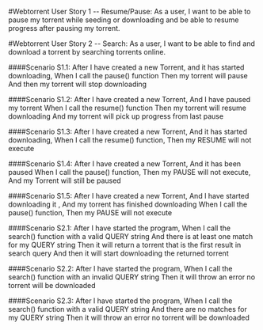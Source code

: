 #Webtorrent User Story 1 -- Resume/Pause:
As a user, I want to be able to pause my torrent while seeding or downloading and be able to resume progress after pausing my torrent.

#Webtorrent User Story 2 -- Search:
As a user, I want to be able to find and download a torrent by searching torrents online.

####Scenario S1.1: After I have created a new Torrent, and it has started downloading,
When I call the pause() function
Then my torrent will pause 
And then my torrent will stop downloading

####Scenario S1.2: After I have created a new Torrent, 
And I have paused my torrent
When I call the resume() function
Then my torrent will resume downloading 
And my torrent will pick up progress from last pause

####Scenario S1.3: After I have created a new Torrent,
And it has started downloading,
When I call the resume() function,
Then my RESUME will not execute

####Scenario S1.4: After I have created a new Torrent, 
And it has been paused
When I call the pause() function,
Then my PAUSE will not execute,
And my Torrent will still be paused

####Scenario S1.5: After I have created a new Torrent, 
And I have started downloading it ,
And my torrent has finished downloading
When I call the pause() function,
Then my PAUSE will not execute

####Scenario S2.1: After I have started the program,
When I call the search() function with a valid QUERY string
And there is at least one match for my QUERY string
Then it will return a torrent that is the first result in search query
And then it will start downloading the returned torrent

####Scenario S2.2: After I have started the program,
When I call the search() function with an invalid QUERY string
Then it will throw an error no torrent will be downloaded

####Scenario S2.3: After I have started the program,
When I call the search() function with a valid QUERY string
And there are no matches for my QUERY string
Then it will throw an error no torrent will be downloaded